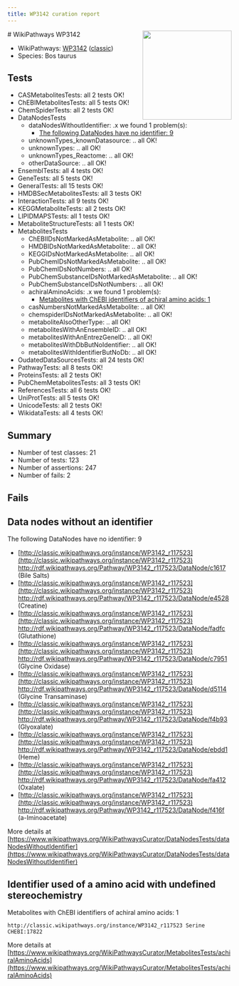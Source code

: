 ```yaml
---
title: WP3142 curation report
---
```


<img style="float: right; width: 200px" src="https://upload.wikimedia.org/wikipedia/commons/thumb/8/83/Wplogo_with_text_500.png/640px-Wplogo_with_text_500.png" />
# WikiPathways WP3142

* WikiPathways: [WP3142](https://wikipathways.org/pathways/WP3142) ([classic](https://classic.wikipathways.org/instance/WP3142))
* Species: Bos taurus
## Tests
* CASMetabolitesTests: all 2 tests OK!
* ChEBIMetabolitesTests: all 5 tests OK!
* ChemSpiderTests: all 2 tests OK!
* DataNodesTests
    * dataNodesWithoutIdentifier: .x we found 1 problem(s):
        * [The following DataNodes have no identifier: 9](#d2d32fa8)
    * unknownTypes_knownDatasource: .. all OK!
    * unknownTypes: .. all OK!
    * unknownTypes_Reactome: .. all OK!
    * otherDataSource: .. all OK!
* EnsemblTests: all 4 tests OK!
* GeneTests: all 5 tests OK!
* GeneralTests: all 15 tests OK!
* HMDBSecMetabolitesTests: all 3 tests OK!
* InteractionTests: all 9 tests OK!
* KEGGMetaboliteTests: all 2 tests OK!
* LIPIDMAPSTests: all 1 tests OK!
* MetaboliteStructureTests: all 1 tests OK!
* MetabolitesTests
    * ChEBIIDsNotMarkedAsMetabolite: .. all OK!
    * HMDBIDsNotMarkedAsMetabolite: .. all OK!
    * KEGGIDsNotMarkedAsMetabolite: .. all OK!
    * PubChemIDsNotMarkedAsMetabolite: .. all OK!
    * PubChemIDsNotNumbers: .. all OK!
    * PubChemSubstanceIDsNotMarkedAsMetabolite: .. all OK!
    * PubChemSubstanceIDsNotNumbers: .. all OK!
    * achiralAminoAcids: .x we found 1 problem(s):
        * [Metabolites with ChEBI identifiers of achiral amino acids: 1](#9c17608e)
    * casNumbersNotMarkedAsMetabolite: .. all OK!
    * chemspiderIDsNotMarkedAsMetabolite: .. all OK!
    * metaboliteAlsoOtherType: .. all OK!
    * metabolitesWithAnEnsembleID: .. all OK!
    * metabolitesWithAnEntrezGeneID: .. all OK!
    * metabolitesWithDbButNoIdentifier: .. all OK!
    * metabolitesWithIdentifierButNoDb: .. all OK!
* OudatedDataSourcesTests: all 24 tests OK!
* PathwayTests: all 8 tests OK!
* ProteinsTests: all 2 tests OK!
* PubChemMetabolitesTests: all 3 tests OK!
* ReferencesTests: all 6 tests OK!
* UniProtTests: all 5 tests OK!
* UnicodeTests: all 2 tests OK!
* WikidataTests: all 4 tests OK!


## Summary

* Number of test classes: 21
* Number of tests: 123
* Number of assertions: 247
* Number of fails: 2

## Fails

<a name="d2d32fa8" />

## Data nodes without an identifier

The following DataNodes have no identifier: 9

* [http://classic.wikipathways.org/instance/WP3142_r117523](http://classic.wikipathways.org/instance/WP3142_r117523) http://rdf.wikipathways.org/Pathway/WP3142_r117523/DataNode/c1617 (Bile Salts)
* [http://classic.wikipathways.org/instance/WP3142_r117523](http://classic.wikipathways.org/instance/WP3142_r117523) http://rdf.wikipathways.org/Pathway/WP3142_r117523/DataNode/e4528 (Creatine)
* [http://classic.wikipathways.org/instance/WP3142_r117523](http://classic.wikipathways.org/instance/WP3142_r117523) http://rdf.wikipathways.org/Pathway/WP3142_r117523/DataNode/fadfc (Glutathione)
* [http://classic.wikipathways.org/instance/WP3142_r117523](http://classic.wikipathways.org/instance/WP3142_r117523) http://rdf.wikipathways.org/Pathway/WP3142_r117523/DataNode/c7951 (Glycine Oxidase)
* [http://classic.wikipathways.org/instance/WP3142_r117523](http://classic.wikipathways.org/instance/WP3142_r117523) http://rdf.wikipathways.org/Pathway/WP3142_r117523/DataNode/d5114 (Glycine Transaminase)
* [http://classic.wikipathways.org/instance/WP3142_r117523](http://classic.wikipathways.org/instance/WP3142_r117523) http://rdf.wikipathways.org/Pathway/WP3142_r117523/DataNode/f4b93 (Glyoxalate)
* [http://classic.wikipathways.org/instance/WP3142_r117523](http://classic.wikipathways.org/instance/WP3142_r117523) http://rdf.wikipathways.org/Pathway/WP3142_r117523/DataNode/ebdd1 (Heme)
* [http://classic.wikipathways.org/instance/WP3142_r117523](http://classic.wikipathways.org/instance/WP3142_r117523) http://rdf.wikipathways.org/Pathway/WP3142_r117523/DataNode/fa412 (Oxalate)
* [http://classic.wikipathways.org/instance/WP3142_r117523](http://classic.wikipathways.org/instance/WP3142_r117523) http://rdf.wikipathways.org/Pathway/WP3142_r117523/DataNode/f416f (a-Iminoacetate)


More details at [https://www.wikipathways.org/WikiPathwaysCurator/DataNodesTests/dataNodesWithoutIdentifier](https://www.wikipathways.org/WikiPathwaysCurator/DataNodesTests/dataNodesWithoutIdentifier)

<a name="9c17608e" />

## Identifier used of a amino acid with undefined stereochemistry

Metabolites with ChEBI identifiers of achiral amino acids: 1
```
http://classic.wikipathways.org/instance/WP3142_r117523 Serine CHEBI:17822
```

More details at [https://www.wikipathways.org/WikiPathwaysCurator/MetabolitesTests/achiralAminoAcids](https://www.wikipathways.org/WikiPathwaysCurator/MetabolitesTests/achiralAminoAcids)

